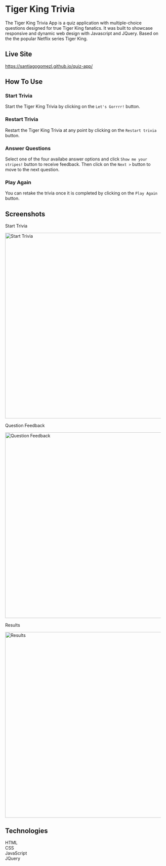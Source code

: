 # Tiger King Trivia

The Tiger King Trivia App is a quiz application with multiple-choice questions designed for true Tiger King fanatics. 
It was built to showcase responsive and dynamic web design with Javascript and JQuery. 
Based on the the popular Netflix series Tiger King.

## Live Site

https://santiagogomezl.github.io/quiz-app/

## How To Use

### Start Trivia

Start the Tiger King Trivia by clicking on the `Let's Gorrrr!` button. 

### Restart Trivia

Restart the Tiger King Trivia at any point by clicking on the `Restart trivia` button. 

### Answer Questions

Select one of the four availabe answer options and click `Show me your stripes!` button to receive feedback.
Then click on the `Next >` button to move to the next question.

### Play Again

You can retake the trivia once it is completed by clicking on the `Play Again` button. 

## Screenshots

Start Trivia

<img width="600" alt="Start Trivia" src="https://user-images.githubusercontent.com/63277146/104337106-f7e33180-54a9-11eb-9cf1-c0d1d529dd4d.png">

Question Feedback

<img width="600" alt="Question Feedback" src="https://user-images.githubusercontent.com/63277146/104337114-fade2200-54a9-11eb-831b-c15c9069a80f.png">

Results

<img width="600" alt="Results" src="https://user-images.githubusercontent.com/63277146/104337116-fb76b880-54a9-11eb-99ab-f98508fc06db.png">

## Technologies

HTML</br>
CSS</br>
JavaScript</br>
JQuery</br>
